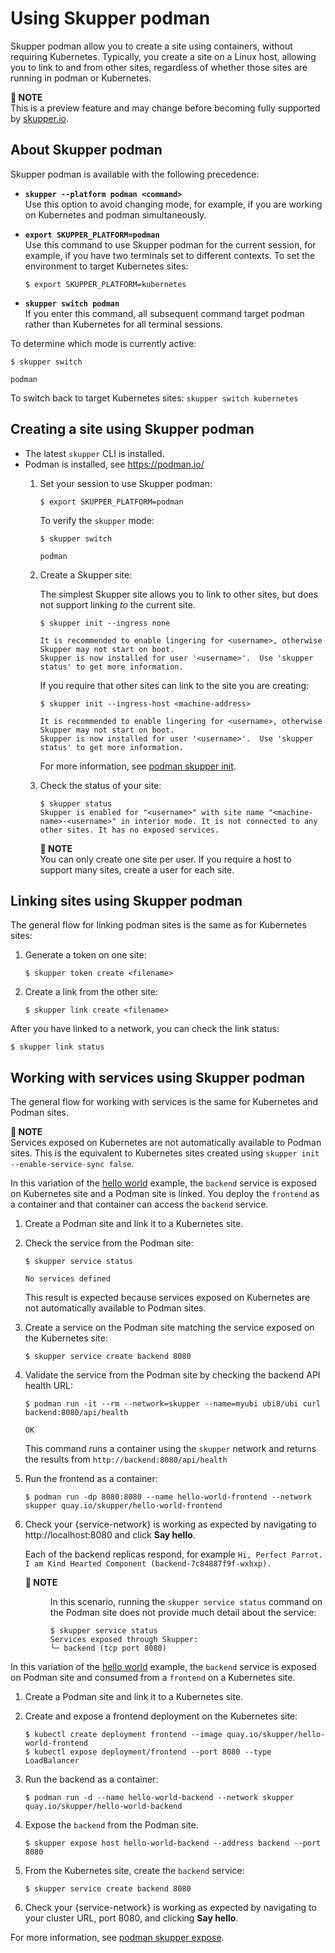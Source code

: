 # Using Skupper podman

Skupper podman allow you to create a site using containers, without requiring Kubernetes.
Typically, you create a site on a Linux host, allowing you to link to and from other sites, regardless of whether those sites are running in podman or Kubernetes.

**📌 NOTE**\
This is a preview feature and may change before becoming fully supported by [skupper.io](https://skupper.io).

## About Skupper podman

Skupper podman is available with the following precedence:

* **`skupper --platform podman <command>`**\
Use this option to avoid changing mode, for example, if you are working on Kubernetes and podman simultaneously.
* **`export SKUPPER_PLATFORM=podman`**\
Use this command to use Skupper podman for the current session, for example, if you have two terminals set to different contexts. To set the environment to target Kubernetes sites:

  ```
  $ export SKUPPER_PLATFORM=kubernetes
  ```
* **`skupper switch podman`**\
If you enter this command, all subsequent command target podman rather than Kubernetes for all terminal sessions.

To determine which mode is currently active:

```
$ skupper switch

podman
```

To switch back to target Kubernetes sites: `skupper switch kubernetes`

## Creating a site using Skupper podman

* The latest `skupper` CLI is installed.
* Podman is installed, see https://podman.io/
  1. Set your session to use Skupper podman:

     ```
     $ export SKUPPER_PLATFORM=podman
     ```

     To verify the `skupper` mode:

     ```
     $ skupper switch

     podman
     ```
  2. Create a Skupper site:

     The simplest Skupper site allows you to link to other sites, but does not support linking _to_ the current site.

     ```
     $ skupper init --ingress none

     It is recommended to enable lingering for <username>, otherwise Skupper may not start on boot.
     Skupper is now installed for user '<username>'.  Use 'skupper status' to get more information.
     ```

     If you require that other sites can link to the site you are creating:

     ```
     $ skupper init --ingress-host <machine-address>

     It is recommended to enable lingering for <username>, otherwise Skupper may not start on boot.
     Skupper is now installed for user '<username>'.  Use 'skupper status' to get more information.
     ```

     For more information, see [podman skupper init](cli-podman:skupper_init.adoc).
  3. Check the status of your site:

     ```
     $ skupper status
     Skupper is enabled for "<username>" with site name "<machine-name>-<username>" in interior mode. It is not connected to any other sites. It has no exposed services.
     ```

     **📌 NOTE**\
     You can only create one site per user. If you require a host to support many sites, create a user for each site.

## Linking sites using Skupper podman

The general flow for linking podman sites is the same as for Kubernetes sites:

1. Generate a token on one site:

   ```
   $ skupper token create <filename>
   ```
2. Create a link from the other site:

   ```
   $ skupper link create <filename>
   ```

After you have linked to a network, you can check the link status:

```
$ skupper link status
```

## Working with services using Skupper podman

The general flow for working with services is the same for Kubernetes and Podman sites.

**📌 NOTE**\
Services exposed on Kubernetes are not automatically available to Podman sites.
This is the equivalent to Kubernetes sites created using `skupper init --enable-service-sync false`.

In this variation of the [hello world](https://github.com/skupperproject/skupper-example-hello-world) example, the `backend` service is exposed on Kubernetes site and a Podman site is linked.
You deploy the `frontend` as a container and that container can access the `backend` service.

1. Create a Podman site and link it to a Kubernetes site.
2. Check the service from the Podman site:

   ```
   $ skupper service status

   No services defined
   ```

   This result is expected because services exposed on Kubernetes are not automatically available to Podman sites.
3. Create a service on the Podman site matching the service exposed on the Kubernetes site:

   ```
   $ skupper service create backend 8080
   ```
4. Validate the service from the Podman site by checking the backend API health URL:

   ```
   $ podman run -it --rm --network=skupper --name=myubi ubi8/ubi curl backend:8080/api/health

   OK
   ```

   This command runs a container using the `skupper` network and returns the results from `http://backend:8080/api/health`
5. Run the frontend as a container:

   ```
   $ podman run -dp 8080:8080 --name hello-world-frontend --network skupper quay.io/skupper/hello-world-frontend
   ```
6. Check your {service-network} is working as expected by navigating to http://localhost:8080 and click **Say hello**.

   Each of the backend replicas respond, for example `Hi, Perfect Parrot. I am Kind Hearted Component (backend-7c84887f9f-wxhxp).`

   <dl><dt><strong>📌 NOTE</strong></dt><dd>

   In this scenario, running the `skupper service status` command on the Podman site does not provide much detail about the service:

   ```
   $ skupper service status
   Services exposed through Skupper:
   ╰─ backend (tcp port 8080)
   ```

   </dd></dl>

In this variation of the [hello world](https://github.com/skupperproject/skupper-example-hello-world) example, the `backend` service is exposed on Podman site and consumed from a `frontend` on a Kubernetes site.

1. Create a Podman site and link it to a Kubernetes site.
2. Create and expose a frontend deployment on the Kubernetes site:

   ```
   $ kubectl create deployment frontend --image quay.io/skupper/hello-world-frontend
   $ kubectl expose deployment/frontend --port 8080 --type LoadBalancer
   ```
3. Run the backend as a container:

   ```
   $ podman run -d --name hello-world-backend --network skupper quay.io/skupper/hello-world-backend
   ```
4. Expose the `backend` from the Podman site.

   ```
   $ skupper expose host hello-world-backend --address backend --port 8080 
   ```
5. From the Kubernetes site, create the `backend` service:

   ```
   $ skupper service create backend 8080
   ```
6. Check your {service-network} is working as expected by navigating to your cluster URL, port 8080, and clicking **Say hello**.

For more information, see [podman skupper expose](cli-podman:skupper_expose.adoc).
